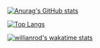 [![Anurag's GitHub stats](https://github-readme-stats.vercel.app/api?username=HHHMHA&count_private=true&show_icons=true)](https://github.com/anuraghazra/github-readme-stats)

[![Top Langs](https://github-readme-stats.vercel.app/api/top-langs/?username=HHHMHA)](https://github.com/anuraghazra/github-readme-stats)

[![willianrod's wakatime stats](https://github-readme-stats.vercel.app/api/wakatime?username=J2mF)](https://github.com/anuraghazra/github-readme-stats)
